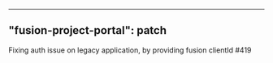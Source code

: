 
---
"fusion-project-portal": patch
--- 
Fixing auth issue on legacy application, by providing fusion clientId #419
